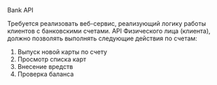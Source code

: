 Bank API

Требуется реализовать веб-сервис, реализующий логику работы клиентов
с банковскими счетами.
API Физического лица (клиента), должно позволять выполнять следующие действия по
счетам:
1) Выпуск новой карты по счету
2) Проcмотр списка карт
3) Внесение вредств
4) Проверка баланса